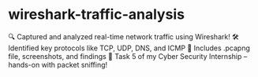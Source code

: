 # wireshark-traffic-analysis
🔍 Captured and analyzed real-time network traffic using Wireshark! 🛠️ Identified key protocols like TCP, UDP, DNS, and ICMP 📁 Includes .pcapng file, screenshots, and findings 🚀 Task 5 of my Cyber Security Internship – hands-on with packet sniffing!
